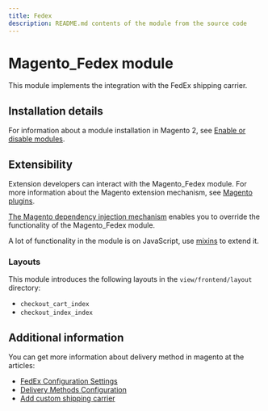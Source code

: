 ```yaml
---
title: Fedex
description: README.md contents of the module from the source code
---
```


# Magento_Fedex module

This module implements the integration with the FedEx shipping carrier.

## Installation details

For information about a module installation in Magento 2, see [Enable or disable modules](https://devdocs.magento.com/guides/v2.4/install-gde/install/cli/install-cli-subcommands-enable.html).

## Extensibility

Extension developers can interact with the Magento_Fedex module. For more information about the Magento extension mechanism, see [Magento plugins](https://devdocs.magento.com/guides/v2.4/extension-dev-guide/plugins.html).

[The Magento dependency injection mechanism](https://devdocs.magento.com/guides/v2.4/extension-dev-guide/depend-inj.html) enables you to override the functionality of the Magento_Fedex module.

A lot of functionality in the module is on JavaScript, use [mixins](https://devdocs.magento.com/guides/v2.4/javascript-dev-guide/javascript/js_mixins.html) to extend it.

### Layouts

This module introduces the following layouts in the `view/frontend/layout` directory:
- `checkout_cart_index`
- `checkout_index_index`

## Additional information

You can get more information about delivery method in magento at the articles:
- [FedEx Configuration Settings](https://docs.magento.com/user-guide/shipping/fedex.html)
- [Delivery Methods Configuration](https://docs.magento.com/user-guide/configuration/sales/delivery-methods.html)
- [Add custom shipping carrier](https://devdocs.magento.com/guides/v2.4/howdoi/checkout/checkout-add-custom-carrier.html)
